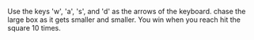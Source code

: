 Use the keys 'w', 'a', 's', and 'd' as the arrows of the keyboard. chase the large box as it gets smaller and smaller. You win when you reach hit the square 10 times. 